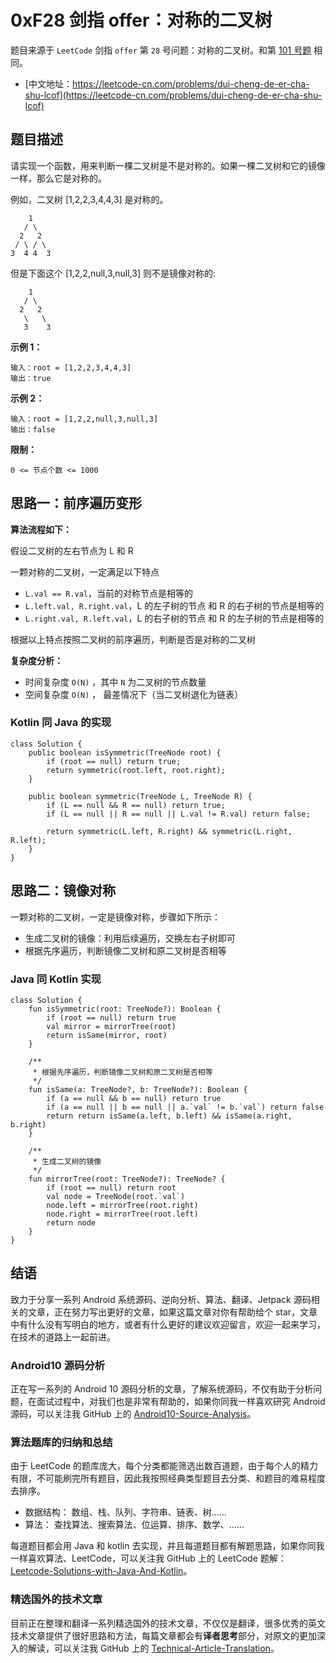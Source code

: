 # 0xF28 剑指 offer：对称的二叉树

题目来源于 `LeetCode` 剑指 `offer` 第 `28` 号问题：对称的二叉树。和第 [101 号题](https://leetcode-cn.com/problems/symmetric-tree/) 相同。

* [中文地址：https://leetcode-cn.com/problems/dui-cheng-de-er-cha-shu-lcof](https://leetcode-cn.com/problems/dui-cheng-de-er-cha-shu-lcof)

## 题目描述

请实现一个函数，用来判断一棵二叉树是不是对称的。如果一棵二叉树和它的镜像一样，那么它是对称的。

例如，二叉树 [1,2,2,3,4,4,3] 是对称的。

```
    1
   / \
  2   2
 / \ / \
3  4 4  3
```

但是下面这个 [1,2,2,null,3,null,3] 则不是镜像对称的:

```
    1
   / \
  2   2
   \   \
   3    3
```

**示例 1：**

```
输入：root = [1,2,2,3,4,4,3]
输出：true
```

**示例 2：**

```
输入：root = [1,2,2,null,3,null,3]
输出：false
```

**限制：**

```
0 <= 节点个数 <= 1000
```

## 思路一：前序遍历变形

**算法流程如下：**

假设二叉树的左右节点为 L 和 R

一颗对称的二叉树，一定满足以下特点

* `L.val == R.val`，当前的对称节点是相等的
* `L.left.val, R.right.val`，L 的左子树的节点 和 R 的右子树的节点是相等的
* `L.right.val, R.left.val`，L 的右子树的节点 和 R 的左子树的节点是相等的

根据以上特点按照二叉树的前序遍历，判断是否是对称的二叉树

**复杂度分析：**

* 时间复杂度 `O(N)` ，其中 `N` 为二叉树的节点数量
* 空间复杂度 `O(N)` ， 最差情况下（当二叉树退化为链表）

### Kotlin 同 Java 的实现

```
class Solution {
    public boolean isSymmetric(TreeNode root) {
        if (root == null) return true;
        return symmetric(root.left, root.right);
    }

    public boolean symmetric(TreeNode L, TreeNode R) {
        if (L == null && R == null) return true;
        if (L == null || R == null || L.val != R.val) return false;

        return symmetric(L.left, R.right) && symmetric(L.right, R.left);
    }
}
```

## 思路二：镜像对称

一颗对称的二叉树，一定是镜像对称，步骤如下所示：

* 生成二叉树的镜像：利用后续遍历，交换左右子树即可
* 根据先序遍历，判断镜像二叉树和原二叉树是否相等

### Java 同 Kotlin 实现

```
class Solution {
    fun isSymmetric(root: TreeNode?): Boolean {
        if (root == null) return true
        val mirror = mirrorTree(root)
        return isSame(mirror, root)
    }

    /**
     * 根据先序遍历，判断镜像二叉树和原二叉树是否相等
     */
    fun isSame(a: TreeNode?, b: TreeNode?): Boolean {
        if (a == null && b == null) return true
        if (a == null || b == null || a.`val` != b.`val`) return false
        return return isSame(a.left, b.left) && isSame(a.right, b.right)
    }

    /**
     * 生成二叉树的镜像
     */
    fun mirrorTree(root: TreeNode?): TreeNode? {
        if (root == null) return root
        val node = TreeNode(root.`val`)
        node.left = mirrorTree(root.right)
        node.right = mirrorTree(root.left)
        return node
    }
}
```

## 结语

致力于分享一系列 Android 系统源码、逆向分析、算法、翻译、Jetpack 源码相关的文章，正在努力写出更好的文章，如果这篇文章对你有帮助给个 star，文章中有什么没有写明白的地方，或者有什么更好的建议欢迎留言，欢迎一起来学习，在技术的道路上一起前进。

### Android10 源码分析

正在写一系列的 Android 10 源码分析的文章，了解系统源码，不仅有助于分析问题，在面试过程中，对我们也是非常有帮助的，如果你同我一样喜欢研究 Android 源码，可以关注我 GitHub 上的 [Android10-Source-Analysis](https://github.com/hi-dhl/Android10-Source-Analysis)。

### 算法题库的归纳和总结

由于 LeetCode 的题库庞大，每个分类都能筛选出数百道题，由于每个人的精力有限，不可能刷完所有题目，因此我按照经典类型题目去分类、和题目的难易程度去排序。

* 数据结构： 数组、栈、队列、字符串、链表、树……
* 算法： 查找算法、搜索算法、位运算、排序、数学、……

每道题目都会用 Java 和 kotlin 去实现，并且每道题目都有解题思路，如果你同我一样喜欢算法、LeetCode，可以关注我 GitHub 上的 LeetCode 题解：[Leetcode-Solutions-with-Java-And-Kotlin](https://github.com/hi-dhl/Leetcode-Solutions-with-Java-And-Kotlin)。

### 精选国外的技术文章

目前正在整理和翻译一系列精选国外的技术文章，不仅仅是翻译，很多优秀的英文技术文章提供了很好思路和方法，每篇文章都会有**译者思考**部分，对原文的更加深入的解读，可以关注我 GitHub 上的 [Technical-Article-Translation](https://github.com/hi-dhl/Technical-Article-Translation)。


